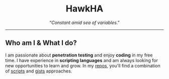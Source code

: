 <h1 align="center">HawkHA</h1>
<p align="center">
    “<i>Constant amid sea of variables</i>.”
</p>

___

## Who am I & What I do?
I am passionate about **penetration testing** and enjoy **coding** in my free time. I have experience in **scripting languages** and am always looking for new opportunities to learn and grow. In my [repos](https://github.com/haithamaouati?tab=repositories), you'll find a combination of [scripts](https://github.com/haithamaouati?tab=repositories) and [gists](https://gist.github.com/haithamaouati) approaches.
